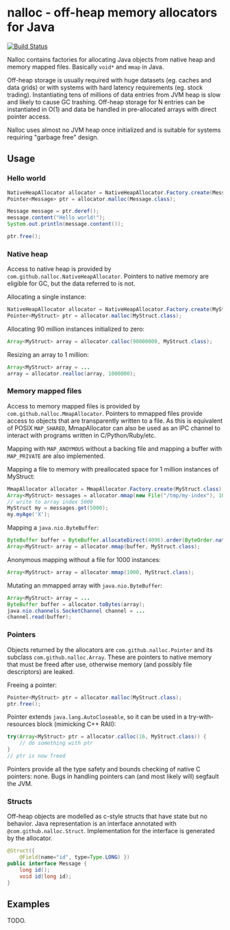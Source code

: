 # nalloc - off-heap memory allocators for Java

[![Build Status](https://drone.io/github.com/alaisi/nalloc/status.png)](https://drone.io/github.com/alaisi/nalloc/latest)

Nalloc contains factories for allocating Java objects from native heap and memory mapped files. Basically `void*` and `mmap` in Java.

Off-heap storage is usually required with huge datasets (eg. caches and data grids) or with systems with hard latency requirements (eg. stock trading). Instantiating tens of millions of data entries from JVM heap is slow and likely to cause GC trashing. Off-heap storage for N entries can be instantiated in O(1) and data be handled in pre-allocated arrays with direct pointer access.

Nalloc uses almost no JVM heap once initialized and is suitable for systems requiring "garbage free" design.

## Usage

### Hello world

```java
NativeHeapAllocator allocator = NativeHeapAllocator.Factory.create(Message.class);
Pointer<Message> ptr = allocator.malloc(Message.class);

Message message = ptr.deref();
message.content("Hello world!");
System.out.println(message.content());

ptr.free();
```

### Native heap

Access to native heap is provided by `com.github.nalloc.NativeHeapAllocator`. Pointers to native memory are eligible for GC, but the data referred to is not.

Allocating a single instance:
```java
NativeHeapAllocator allocator = NativeHeapAllocator.Factory.create(MyStruct.class);
Pointer<MyStruct> ptr = allocator.malloc(MyStruct.class);
```

Allocating 90 million instances initialized to zero:
```java
Array<MyStruct> array = allocator.calloc(90000000, MyStruct.class);
```

Resizing an array to 1 million:
```java
Array<MyStruct> array = ...
array = allocator.realloc(array, 1000000);
```

### Memory mapped files

Access to memory mapped files is provided by `com.github.nalloc.MmapAllocator`. Pointers to mmapped files provide access to objects that are transparently written to a file. As this is equivalent of POSIX `MAP_SHARED`, MmapAllocator can also be used as an IPC channel to interact with programs written in C/Python/Ruby/etc.

Mapping with `MAP_ANOYMOUS` without a backing file and mapping a buffer with `MAP_PRIVATE` are also implemented.

Mapping a file to memory with preallocated space for 1 million instances of MyStruct:
```java
MmapAllocator allocator = MmapAllocator.Factory.create(MyStruct.class);
Array<MyStruct> messages = allocator.mmap(new File("/tmp/my-index"), 1000000, MyStruct.class);
// write to array index 5000
MyStruct my = messages.get(5000);
my.myAge('X');
```

Mapping a `java.nio.ByteBuffer`:
```java
ByteBuffer buffer = ByteBuffer.allocateDirect(4096).order(ByteOrder.nativeOrder());
Array<MyStruct> array = allocator.mmap(buffer, MyStruct.class);
```

Anonymous mapping without a file for 1000 instances:
```java
Array<MyStruct> array = allocator.mmap(1000, MyStruct.class);
```

Mutating an mmapped array with `java.nio.ByteBuffer`:
```java
Array<MyStruct> array = ...
ByteBuffer buffer = allocator.toBytes(array); 
java.nio.channels.SocketChannel channel = ...
channel.read(buffer);
```

### Pointers

Objects returned by the allocators are `com.github.nalloc.Pointer` and its subclass `com.github.nalloc.Array`. These are pointers to native memory that must be freed after use, otherwise memory (and possibly file descriptors) are leaked.

Freeing a pointer:
```java
Pointer<MyStruct> ptr = allocator.malloc(MyStruct.class);
ptr.free();
```

Pointer extends `java.lang.AutoCloseable`, so it can be used in a try-with-resources block (mimicking C++ RAII):
```java
try(Array<MyStruct> ptr = allocator.calloc(16, MyStruct.class)) {
    // do something with ptr
}
// ptr is now freed
```

Pointers provide all the type safety and bounds checking of native C pointers: none. Bugs in handling pointers can (and most likely will) segfault the JVM.

### Structs

Off-heap objects are modelled as c-style structs that have state but no behavior. Java representation is an interface annotated with `@com.github.nalloc.Struct`. Implementation for the interface is generated by the allocator.

```java
@Struct({
    @Field(name="id", type=Type.LONG) })
public interface Message {
    long id();
    void id(long id);
}
```



## Examples

TODO.

